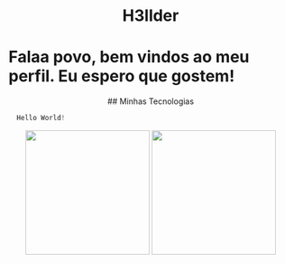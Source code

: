 <div align="center"><h1>H3llder</h1></div>

# Falaa povo, bem vindos ao meu perfil. Eu espero que gostem!
<div align="center">
  ## Minhas Tecnologias
  
  <p>
  
  </p>
</div>

```js
  Hello World!
```

<div align="center"> 
<img height="220em" src="https://github-readme-stats.vercel.app/api?username=H3llder&show_icons=true&t&theme=onedark"/>
<img height="220em" src="https://github-readme-stats.vercel.app/api/top-langs/?username=H3llder&langs_count=5)](https://github.com/anuraghazra/github-readme-statsCompact&theme=onedark"/>
</div>


